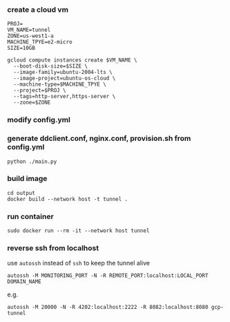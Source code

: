 ### create a cloud vm

```
PROJ=
VM_NAME=tunnel
ZONE=us-west1-a
MACHINE_TPYE=e2-micro
SIZE=10GB

gcloud compute instances create $VM_NAME \
  --boot-disk-size=$SIZE \
  --image-family=ubuntu-2004-lts \
  --image-project=ubuntu-os-cloud \
  --machine-type=$MACHINE_TPYE \
  --project=$PROJ \
  --tags=http-server,https-server \
  --zone=$ZONE
```

### modify config.yml

### generate ddclient.conf, nginx.conf, provision.sh from config.yml

```
python ./main.py
```

### build image

```
cd output
docker build --network host -t tunnel .
```

### run container

```
sudo docker run --rm -it --network host tunnel
```

### reverse ssh from localhost

use `autossh` instead of `ssh` to keep the tunnel alive

```
autossh -M MONITORING_PORT -N -R REMOTE_PORT:localhost:LOCAL_PORT DOMAIN_NAME
```

e.g.

```
autossh -M 20000 -N -R 4202:localhost:2222 -R 8082:localhost:8080 gcp-tunnel
```
